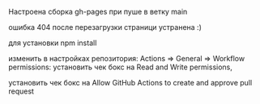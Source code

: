 Настроена сборка gh-pages при пуше в ветку main

ошибка 404 после перезагрузки страници устранена :) 

для установки npm install 

изменить в настройках репозитория: 
Actions => General => Workflow permissions: установить чек бокс на Read and Write permissions, 

установить чек бокс на Allow GitHub Actions to create and approve pull request
